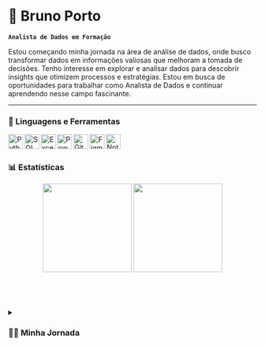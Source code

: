 # 👾 Bruno Porto

**`Analista de Dados em Formação`**

Estou começando minha jornada na área de análise de dados, onde busco transformar dados em informações valiosas que melhoram a tomada de decisões. Tenho interesse em explorar e analisar dados para descobrir insights que otimizem processos e estratégias. Estou em busca de oportunidades para trabalhar como Analista de Dados e continuar aprendendo nesse campo fascinante.

---

### 🧰 Linguagens e Ferramentas

<p align="left">
  <img align="left" alt="Python" width="30px" src="https://cdn.jsdelivr.net/gh/devicons/devicon/icons/python/python-original.svg" />
  <img align="left" alt="SQL Server" width="30px" src="https://cdn.jsdelivr.net/gh/devicons/devicon/icons/microsoftsqlserver/microsoftsqlserver-plain.svg" />
  <img align="left" alt="Excel" width="30px" src="https://img.icons8.com/fluency/48/000000/microsoft-excel-2019.png" />
  <img align="left" alt="Power BI" width="30px" src="https://img.icons8.com/color/48/000000/power-bi.png" />
  <img align="left" alt="Git" width="30px" src="https://cdn.jsdelivr.net/gh/devicons/devicon/icons/git/git-original.svg" />
  <img align="left" alt="Figma" width="30px" src="https://cdn.jsdelivr.net/gh/devicons/devicon/icons/figma/figma-original.svg" />
  <img align="left" alt="Notion" width="30px" src="https://cdn.jsdelivr.net/gh/devicons/devicon/icons/notion/notion-original.svg" />
</p>
  
<br />

#

### 📊 Estatísticas

<p align="center">
  <img height="180em" src="https://github-readme-stats.vercel.app/api?username=brunoporto1&show_icons=true&theme=dark&include_all_commits=true&count_private=true"/>
  <img height="180em" src="https://github-readme-stats.vercel.app/api/top-langs/?username=brunoporto1&layout=compact&langs_count=7&theme=dark"/>
</p>

<br />

#

<details>
<summary><h3>👨‍💻 Minha Jornada</h3></summary>
  
Ainda não tive a oportunidade de atuar como Analista de Dados formalmente, mas onde trabalho, tenho uma forte atuação com Power Platform e outras tecnologias. Como Analista de Sistemas, meu foco principal envolve gerenciar Firewalls, realizar manutenção de computadores e desenvolver soluções utilizando PowerApps. Durante esse período, descobri minha paixão pela análise de dados enquanto desenvolvia aplicações como sistemas de requisição de reembolso, agendamento de veículos e manutenção, além de um aplicativo para consulta de informações de hardware de notebooks. Esse último permite escanear códigos de barras e exibir dados diretamente no SharePoint. Essas experiências têm ampliado significativamente minha habilidade de programação e despertado meu interesse em me tornar um Analista de Dados.

</details>
